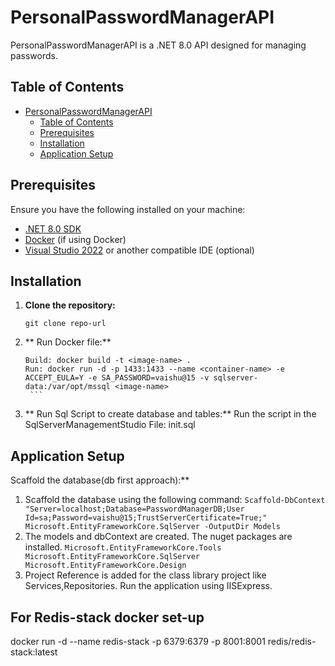 # PersonalPasswordManagerAPI

PersonalPasswordManagerAPI is a .NET 8.0 API designed for managing passwords.
## Table of Contents

- [PersonalPasswordManagerAPI](#personalpasswordmanagerapi)
  - [Table of Contents](#table-of-contents)
  - [Prerequisites](#prerequisites)
  - [Installation](#installation)
  - [Application Setup](#application-setup)

## Prerequisites

Ensure you have the following installed on your machine:

- [.NET 8.0 SDK](https://dotnet.microsoft.com/download/dotnet/8.0)
- [Docker](https://www.docker.com/get-started) (if using Docker)
- [Visual Studio 2022](https://visualstudio.microsoft.com/) or another compatible IDE (optional)

## Installation

1. **Clone the repository:**

   ```
   git clone repo-url
   ```
2. ** Run Docker file:**
      ```
     Build: docker build -t <image-name> .
     Run: docker run -d -p 1433:1433 --name <container-name> -e ACCEPT_EULA=Y -e SA_PASSWORD=vaishu@15 -v sqlserver-data:/var/opt/mssql <image-name>
       ```
3. ** Run Sql Script to create database and tables:**
     Run the script in the SqlServerManagementStudio
     File: init.sql

##  Application Setup

Scaffold the database(db first approach):**
   1.  Scaffold the database using the following command:
     ```
     Scaffold-DbContext "Server=localhost;Database=PasswordManagerDB;User Id=sa;Password=vaishu@15;TrustServerCertificate=True;" Microsoft.EntityFrameworkCore.SqlServer -OutputDir Models
     ```
   2.  The models and dbContext are created.
     The nuget packages are installed.
     ```Microsoft.EntityFrameworkCore.Tools
        Microsoft.EntityFrameworkCore.SqlServer
        Microsoft.EntityFrameworkCore.Design
     ```
   3.  Project Reference is added for the class library project like Services,Repositories.
     Run the application using IISExpress.
     

## For Redis-stack docker set-up 
docker run -d --name redis-stack -p 6379:6379 -p 8001:8001 redis/redis-stack:latest



  
